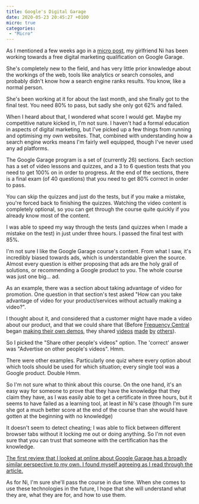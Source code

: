 ```yaml
---
title: Google's Digital Garage
date: 2020-05-23 20:45:27 +0100
micro: true
categories:
 - "Micro"
---
```


As I mentioned a few weeks ago in a [micro post](/micro/ni-the-nomad/), my girlfriend Ni has been working towards a free digital marketing qualification on Google Garage.

She's completely new to the field, and has very little prior knowledge about the workings of the web, tools like analytics or search consoles, and probably didn't know how a search engine ranks results. You know, like a normal person.

She's been working at it for about the last month, and she finally got to the final test. You need 80% to pass, but sadly she only got 62% and failed.

When I heard about that, I wondered what score I would get. Maybe my competitive nature kicked in, I'm not sure. I haven't had a formal education in aspects of digital marketing, but I've picked up a few things from running and optimising my own websites. That, combined with understanding how a search engine works means I'm fairly well equipped, though I've never used any ad platforms.

The Google Garage program is a set of (currently 26) sections. Each section has a set of video lessons and quizzes, and a 3 to 6 question tests that you need to get 100% on in order to progress. At the end of the sections, there is a final exam (of 40 questions) that you need to get 80% correct in order to pass.

You can skip the quizzes and just do the tests, but if you make a mistake, you're forced back to finishing the quizzes. Watching the video content is completely optional, so you can get through the course quite quickly if you already know most of the content.

I was able to speed my way through the tests (and quizzes when I made a mistake on the test) in just under three hours. I passed the final test with 85%.

I'm not sure I like the Google Garage course's content. From what I saw, it's incredibly biased towards ads, which is understandable given the source. Almost every question is either proposing that ads are the holy grail of solutions, or recommending a Google product to you. The whole course was just one big... ad.

As an example, there was a section about taking advantage of video for promotion. One question in that section's test asked "How can you take advantage of video for your product/services without actually making a video?".

I thought about it, and considered that a customer might have made a video about our product, and that we could share that (Before [Frequency Central](https://frequencycentral.co.uk/) began [making their own demos](https://www.youtube.com/channel/UCvC1IP0J5WCXk9CS9dlfMKQ), they shared [videos](https://www.youtube.com/watch?v=hos5ejPzzXk) [made](https://www.youtube.com/watch?v=iRDa3DMeReQ) [by](https://www.youtube.com/watch?v=Y6mZjvIgj0M) [others](https://www.youtube.com/watch?v=1FPRsnys_6w)).

So I picked the "Share other people's videos" option. The 'correct' answer was "Advertise on other people's videos". Hmm.

There were other examples. Particularly one quiz where every option about which tools should be used for which situation; every single tool was a Google product. Double Hmm.

So I'm not sure what to think about this course. On the one hand, it's an easy way for someone to prove that they have the knowledge that they claim they have, as I was easily able to get a certificate in three hours, but it seems to have failed as a learning tool, at least in Ni's case (though I'm sure she got a much better score at the end of the course than she would have gotten at the beginning with no knowledge)

It doesn't seem to detect cheating; I was able to flick between different browser tabs without it locking me out or doing anything. So I'm not even sure that you can trust that someone with the certification has the knowledge.

[The first review that I looked at online about Google Garage has a broadly similar perspective to my own. I found myself agreeing as I read through the article.](https://inadanova.com/2016/07/29/should-you-bother-with-googles-digital-garage-certification/)

As for Ni, I'm sure she'll pass the course in due time. When she comes to use these technologies in the future, I hope that she will understand what they are, what they are for, and how to use them.
